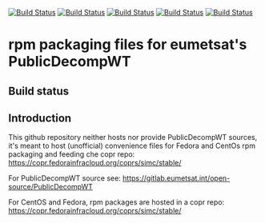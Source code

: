 [![Build Status](https://simc.arpae.it/moncic-ci/PublicDecompWT-rpm/centos7.png)](https://simc.arpae.it/moncic-ci/PublicDecompWT-rpm/)
[![Build Status](https://simc.arpae.it/moncic-ci/PublicDecompWT-rpm/rocky8.png)](https://simc.arpae.it/moncic-ci/PublicDecompWT-rpm/)
[![Build Status](https://simc.arpae.it/moncic-ci/PublicDecompWT-rpm/fedora36.png)](https://simc.arpae.it/moncic-ci/PublicDecompWT-rpm/)
[![Build Status](https://simc.arpae.it/moncic-ci/PublicDecompWT-rpm/fedora38.png)](https://simc.arpae.it/moncic-ci/PublicDecompWT-rpm/)
[![Build Status](https://copr.fedorainfracloud.org/coprs/simc/stable/package/PublicDecompWT/status_image/last_build.png)](https://copr.fedorainfracloud.org/coprs/simc/stable/package/PublicDecompWT/)

# rpm packaging files for eumetsat's PublicDecompWT

## Build status

## Introduction

This github repository neither hosts nor provide PublicDecompWT sources, it's meant to
host (unofficial) convenience files for Fedora and CentOs rpm packaging and
feeding che copr repo: https://copr.fedorainfracloud.org/coprs/simc/stable/

For PublicDecompWT source see:
https://gitlab.eumetsat.int/open-source/PublicDecompWT

For CentOS and Fedora, rpm packages are hosted in a copr repo:
https://copr.fedorainfracloud.org/coprs/simc/stable/
